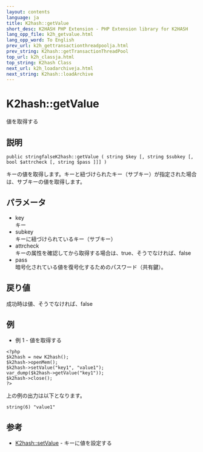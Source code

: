 ```yaml
---
layout: contents
language: ja
title: K2hash::getValue
short_desc: K2HASH PHP Extension - PHP Extension library for K2HASH
lang_opp_file: k2h_getvalue.html
lang_opp_word: To English
prev_url: k2h_gettransactionthreadpoolja.html
prev_string: K2hash::getTransactionThreadPool
top_url: k2h_classja.html
top_string: K2hash Class
next_url: k2h_loadarchiveja.html
next_string: K2hash::loadArchive
---
```


# K2hash::getValue
値を取得する

## 説明

```
public stringfalseK2hash::getValue ( string $key [, string $subkey [, bool $attrcheck [, string $pass ]]] )
```

キーの値を取得します。キーと紐づけられたキー（サブキー）が指定された場合は、サブキーの値を取得します。 

## パラメータ
- key  
キー
- subkey  
キーに紐づけられているキー（サブキー）
- attrcheck  
キーの属性を確認してから取得する場合は、true、そうでなければ、false
- pass  
暗号化されている値を復号化するためのパスワード（共有鍵）。

## 戻り値
成功時は値、そうでなければ、false

## 例
- 例 1 - 値を取得する

```
<?php
$k2hash = new K2hash();
$k2hash->openMem();
$k2hash->setValue("key1", "value1");
var_dump($k2hash->getValue("key1"));
$k2hash->close();
?>
```

上の例の出力は以下となります。

```
string(6) "value1"
```


## 参考
- [K2hash::setValue](k2h_setvalueja.html) - キーに値を設定する

